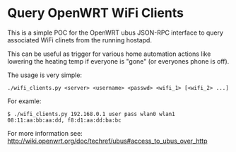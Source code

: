 # Query OpenWRT WiFi Clients

This is a simple POC for the OpenWRT ubus JSON-RPC interface
to query associated WiFi clinets from the running hostapd.

This can be useful as trigger for various home automation
actions like lowering the heating temp if everyone is "gone"
(or everyones phone is off).

The usage is very simple:

    ./wifi_clients.py <server> <username> <passwd> <wifi_1> [<wifi_2> ...]

For examle:

    $ ./wifi_clients.py 192.168.0.1 user pass wlan0 wlan1
    08:11:aa:bb:aa:dd, f8:d1:aa:dd:ba:bc

For more information see:
http://wiki.openwrt.org/doc/techref/ubus#access_to_ubus_over_http
